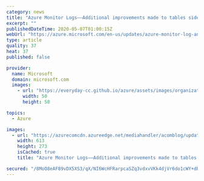 ```yaml
---
category: news
title: "Azure Monitor Logs—–Additional improvements made to tables side pane"
excerpt: ""
publishedDateTime: 2020-05-07T01:00:15Z
webUrl: "https://azure.microsoft.com/en-us/updates/azure-monitor-log-analytics-tables-side-pane-additional-improvements/"
type: article
quality: 37
heat: 37
published: false

provider:
  name: Microsoft
  domain: microsoft.com
  images:
    - url: "https://everyday-cc.github.io/azure/assets/images/organizations/microsoft.com-50x50.jpg"
      width: 50
      height: 50

topics:
  - Azure

images:
  - url: "https://azurecomcdn.azureedge.net/mediahandler/acomblog/updates/UpdatesV2/blog/2633b8e9-4a3b-4ece-8f75-ff1f1619fc4a.png"
    width: 613
    height: 273
    isCached: true
    title: "Azure Monitor Logs—–Additional improvements made to tables side pane"

secured: "/8MoO8eAF89vDX5XS3/qX/NI6WcHFRarpcaSZq3vdxvVKk4djVr6do1cWY+dBo1XqOJoYzRs4NH3OZulmLP9214nGi6fFr/VWM+XUep0j262ghBB9XfpK9H8FamxCZMk1W6t6TEMm8PwSPLorFF5/X8Gp2ivdIzij+bd020toXJOL6awQruEEPODclNhZ3WtOHEe/MVzaAfysqFOu1QHrAt2cGq9rFQn0hgz87+tiGGDEsZBMqFGxB9wPuhfH54ozHPHAQy1nmifJQOUdV24JqtJz19V7T7ZT4dnBCsQWRGDl2mNQrzAlapM18C39E/SvJ9MbWMg2JGt7C/tZjBydQ==;cRz4R38+4E1KF3zLU+3Dqg=="
---
```



